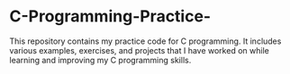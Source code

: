 # C-Programming-Practice-
This repository contains my practice code for C programming. It includes various examples, exercises, and projects that I have worked on while learning and improving my C programming skills.

